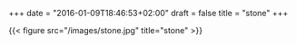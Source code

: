 +++
date = "2016-01-09T18:46:53+02:00"
draft = false
title = "stone"
+++

{{< figure src="/images/stone.jpg" title="stone" >}}

<!--more-->
